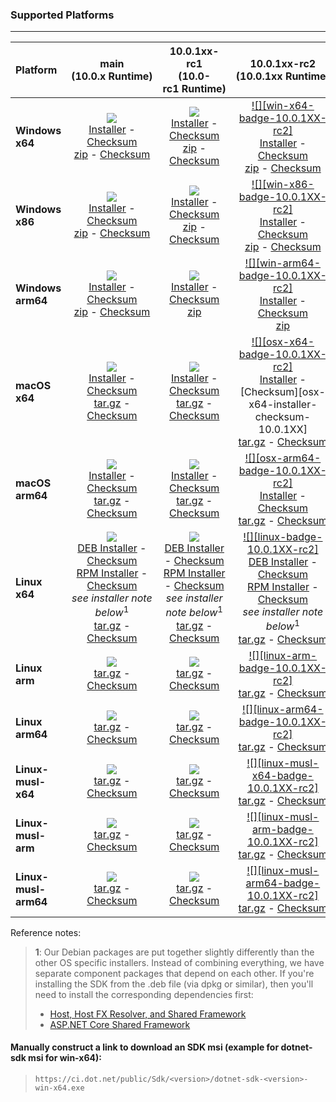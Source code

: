### Supported Platforms

--------------------------------------------------------------------------------------
| Platform | main<br>(10.0.x&nbsp;Runtime) | 10.0.1xx-rc1<br>(10.0-rc1&nbsp;Runtime) | 10.0.1xx-rc2<br>(10.0.1xx&nbsp;Runtime) |
| :--------- | :----------: | :----------: | :----------: |
| **Windows x64** | [![][win-x64-badge-main]][win-x64-version-main]<br>[Installer][win-x64-installer-main] - [Checksum][win-x64-installer-checksum-main]<br>[zip][win-x64-zip-main] - [Checksum][win-x64-zip-checksum-main] | [![][win-x64-badge-10.0.1XX-rc1]][win-x64-version-10.0.1XX-rc1]<br>[Installer][win-x64-installer-10.0.1XX-rc1] - [Checksum][win-x64-installer-checksum-10.0.1XX-rc1]<br>[zip][win-x64-zip-10.0.1XX-rc1] - [Checksum][win-x64-zip-checksum-10.0.1XX-rc1] | [![][win-x64-badge-10.0.1XX-rc2]][win-x64-version-10.0.1XX]<br>[Installer][win-x64-installer-10.0.1XX] - [Checksum][win-x64-installer-checksum-10.0.1XX]<br>[zip][win-x64-zip-10.0.1XX] - [Checksum][win-x64-zip-checksum-10.0.1XX] |
| **Windows x86** | [![][win-x86-badge-main]][win-x86-version-main]<br>[Installer][win-x86-installer-main] - [Checksum][win-x86-installer-checksum-main]<br>[zip][win-x86-zip-main] - [Checksum][win-x86-zip-checksum-main] | [![][win-x86-badge-10.0.1XX-rc1]][win-x86-version-10.0.1XX-rc1]<br>[Installer][win-x86-installer-10.0.1XX-rc1] - [Checksum][win-x86-installer-checksum-10.0.1XX-rc1]<br>[zip][win-x86-zip-10.0.1XX-rc1] - [Checksum][win-x86-zip-checksum-10.0.1XX-rc1] | [![][win-x86-badge-10.0.1XX-rc2]][win-x86-version-10.0.1XX]<br>[Installer][win-x86-installer-10.0.1XX] - [Checksum][win-x86-installer-checksum-10.0.1XX]<br>[zip][win-x86-zip-10.0.1XX] - [Checksum][win-x86-zip-checksum-10.0.1XX] |
| **Windows arm64** | [![][win-arm64-badge-main]][win-arm64-version-main]<br>[Installer][win-arm64-installer-main] - [Checksum][win-arm64-installer-checksum-main]<br>[zip][win-arm64-zip-main] - [Checksum][win-arm64-zip-checksum-main] | [![][win-arm64-badge-10.0.1XX-rc1]][win-arm64-version-10.0.1XX-rc1]<br>[Installer][win-arm64-installer-10.0.1XX-rc1] - [Checksum][win-arm64-installer-checksum-10.0.1XX-rc1]<br>[zip][win-arm64-zip-10.0.1XX-rc1] | [![][win-arm64-badge-10.0.1XX-rc2]][win-arm64-version-10.0.1XX]<br>[Installer][win-arm64-installer-10.0.1XX] - [Checksum][win-arm64-installer-checksum-10.0.1XX]<br>[zip][win-arm64-zip-10.0.1XX] |
| **macOS x64** | [![][osx-x64-badge-main]][osx-x64-version-main]<br>[Installer][osx-x64-installer-main] - [Checksum][osx-x64-installer-checksum-main]<br>[tar.gz][osx-x64-targz-main] - [Checksum][osx-x64-targz-checksum-main] | [![][osx-x64-badge-10.0.1XX-rc1]][osx-x64-version-10.0.1XX-rc1]<br>[Installer][osx-x64-installer-10.0.1XX-rc1] - [Checksum][osx-x64-installer-checksum-10.0.1XX-rc1]<br>[tar.gz][osx-x64-targz-10.0.1XX-rc1] - [Checksum][osx-x64-targz-checksum-10.0.1XX-rc1] | [![][osx-x64-badge-10.0.1XX-rc2]][osx-x64-version-10.0.1XX]<br>[Installer][osx-x64-installer-10.0.1XX] - [Checksum][osx-x64-installer-checksum-10.0.1XX]<br>[tar.gz][osx-x64-targz-10.0.1XX] - [Checksum][osx-x64-targz-checksum-10.0.1XX] |
| **macOS arm64** | [![][osx-arm64-badge-main]][osx-arm64-version-main]<br>[Installer][osx-arm64-installer-main] - [Checksum][osx-arm64-installer-checksum-main]<br>[tar.gz][osx-arm64-targz-main] - [Checksum][osx-arm64-targz-checksum-main] | [![][osx-arm64-badge-10.0.1XX-rc1]][osx-arm64-version-10.0.1XX-rc1]<br>[Installer][osx-arm64-installer-10.0.1XX-rc1] - [Checksum][osx-arm64-installer-checksum-10.0.1XX-rc1]<br>[tar.gz][osx-arm64-targz-10.0.1XX-rc1] - [Checksum][osx-arm64-targz-checksum-10.0.1XX-rc1] | [![][osx-arm64-badge-10.0.1XX-rc2]][osx-arm64-version-10.0.1XX]<br>[Installer][osx-arm64-installer-10.0.1XX] - [Checksum][osx-arm64-installer-checksum-10.0.1XX]<br>[tar.gz][osx-arm64-targz-10.0.1XX] - [Checksum][osx-arm64-targz-checksum-10.0.1XX] |
| **Linux x64** | [![][linux-badge-main]][linux-version-main]<br>[DEB Installer][linux-DEB-installer-main] - [Checksum][linux-DEB-installer-checksum-main]<br>[RPM Installer][linux-RPM-installer-main] - [Checksum][linux-RPM-installer-checksum-main]<br>_see installer note below_<sup>1</sup><br>[tar.gz][linux-targz-main] - [Checksum][linux-targz-checksum-main] | [![][linux-badge-10.0.1XX-rc1]][linux-version-10.0.1XX-rc1]<br>[DEB Installer][linux-DEB-installer-10.0.1XX-rc1] - [Checksum][linux-DEB-installer-checksum-10.0.1XX-rc1]<br>[RPM Installer][linux-RPM-installer-10.0.1XX-rc1] - [Checksum][linux-RPM-installer-checksum-10.0.1XX-rc1]<br>_see installer note below_<sup>1</sup><br>[tar.gz][linux-targz-10.0.1XX-rc1] - [Checksum][linux-targz-checksum-10.0.1XX-rc1] | [![][linux-badge-10.0.1XX-rc2]][linux-version-10.0.1XX]<br>[DEB Installer][linux-DEB-installer-10.0.1XX] - [Checksum][linux-DEB-installer-checksum-10.0.1XX]<br>[RPM Installer][linux-RPM-installer-10.0.1XX] - [Checksum][linux-RPM-installer-checksum-10.0.1XX]<br>_see installer note below_<sup>1</sup><br>[tar.gz][linux-targz-10.0.1XX] - [Checksum][linux-targz-checksum-10.0.1XX] |
| **Linux arm** | [![][linux-arm-badge-main]][linux-arm-version-main]<br>[tar.gz][linux-arm-targz-main] - [Checksum][linux-arm-targz-checksum-main] | [![][linux-arm-badge-10.0.1XX-rc1]][linux-arm-version-10.0.1XX-rc1]<br>[tar.gz][linux-arm-targz-10.0.1XX-rc1] - [Checksum][linux-arm-targz-checksum-10.0.1XX-rc1] | [![][linux-arm-badge-10.0.1XX-rc2]][linux-arm-version-10.0.1XX]<br>[tar.gz][linux-arm-targz-10.0.1XX] - [Checksum][linux-arm-targz-checksum-10.0.1XX] |
| **Linux arm64** | [![][linux-arm64-badge-main]][linux-arm64-version-main]<br>[tar.gz][linux-arm64-targz-main] - [Checksum][linux-arm64-targz-checksum-main] | [![][linux-arm64-badge-10.0.1XX-rc1]][linux-arm64-version-10.0.1XX-rc1]<br>[tar.gz][linux-arm64-targz-10.0.1XX-rc1] - [Checksum][linux-arm64-targz-checksum-10.0.1XX-rc1] | [![][linux-arm64-badge-10.0.1XX-rc2]][linux-arm64-version-10.0.1XX]<br>[tar.gz][linux-arm64-targz-10.0.1XX] - [Checksum][linux-arm64-targz-checksum-10.0.1XX] |
| **Linux-musl-x64** | [![][linux-musl-x64-badge-main]][linux-musl-x64-version-main]<br>[tar.gz][linux-musl-x64-targz-main] - [Checksum][linux-musl-x64-targz-checksum-main] | [![][linux-musl-x64-badge-10.0.1XX-rc1]][linux-musl-x64-version-10.0.1XX-rc1]<br>[tar.gz][linux-musl-x64-targz-10.0.1XX-rc1] - [Checksum][linux-musl-x64-targz-checksum-10.0.1XX-rc1] | [![][linux-musl-x64-badge-10.0.1XX-rc2]][linux-musl-x64-version-10.0.1XX]<br>[tar.gz][linux-musl-x64-targz-10.0.1XX] - [Checksum][linux-musl-x64-targz-checksum-10.0.1XX] |
| **Linux-musl-arm** | [![][linux-musl-arm-badge-main]][linux-musl-arm-version-main]<br>[tar.gz][linux-musl-arm-targz-main] - [Checksum][linux-musl-arm-targz-checksum-main] | [![][linux-musl-arm-badge-10.0.1XX-rc1]][linux-musl-arm-version-10.0.1XX-rc1]<br>[tar.gz][linux-musl-arm-targz-10.0.1XX-rc1] - [Checksum][linux-musl-arm-targz-checksum-10.0.1XX-rc1] | [![][linux-musl-arm-badge-10.0.1XX-rc2]][linux-musl-arm-version-10.0.1XX]<br>[tar.gz][linux-musl-arm-targz-10.0.1XX] - [Checksum][linux-musl-arm-targz-checksum-10.0.1XX] |
| **Linux-musl-arm64** | [![][linux-musl-arm64-badge-main]][linux-musl-arm64-version-main]<br>[tar.gz][linux-musl-arm64-targz-main] - [Checksum][linux-musl-arm64-targz-checksum-main] | [![][linux-musl-arm64-badge-10.0.1XX-rc1]][linux-musl-arm64-version-10.0.1XX-rc1]<br>[tar.gz][linux-musl-arm64-targz-10.0.1XX-rc1] - [Checksum][linux-musl-arm64-targz-checksum-10.0.1XX-rc1] | [![][linux-musl-arm64-badge-10.0.1XX-rc2]][linux-musl-arm64-version-10.0.1XX]<br>[tar.gz][linux-musl-arm64-targz-10.0.1XX] - [Checksum][linux-musl-arm64-targz-checksum-10.0.1XX] |

Reference notes:
> **1**: Our Debian packages are put together slightly differently than the other OS specific installers. Instead of combining everything, we have separate component packages that depend on each other. If you're installing the SDK from the .deb file (via dpkg or similar), then you'll need to install the corresponding dependencies first:
> * [Host, Host FX Resolver, and Shared Framework](https://github.com/dotnet/runtime/blob/main/docs/project/dogfooding.md#nightly-builds-table)
> * [ASP.NET Core Shared Framework](https://github.com/aspnet/AspNetCore/blob/main/docs/DailyBuilds.md)

#### Manually construct a link to download an SDK msi (example for dotnet-sdk msi for win-x64):
> `https://ci.dot.net/public/Sdk/<version>/dotnet-sdk-<version>-win-x64.exe`

[win-x64-badge-main]: https://aka.ms/dotnet/10.0.1xx/daily/win_x64_Release_version_badge.svg?no-cache
[win-x64-version-main]: https://aka.ms/dotnet/10.0.1xx/daily/productCommit-win-x64.txt
[win-x64-installer-main]: https://aka.ms/dotnet/10.0.1xx/daily/dotnet-sdk-win-x64.exe
[win-x64-installer-checksum-main]: https://aka.ms/dotnet/10.0.1xx/daily/dotnet-sdk-win-x64.exe.sha512
[win-x64-zip-main]: https://aka.ms/dotnet/10.0.1xx/daily/dotnet-sdk-win-x64.zip
[win-x64-zip-checksum-main]: https://aka.ms/dotnet/10.0.1xx/daily/dotnet-sdk-win-x64.zip.sha512

[win-x64-badge-10.0.1XX-rc1]: https://aka.ms/dotnet/10.0.1xx-rc1/daily/win_x64_Release_version_badge.svg?no-cache
[win-x64-version-10.0.1XX-rc1]: https://aka.ms/dotnet/10.0.1xx-rc1/daily/productCommit-win-x64.txt
[win-x64-installer-10.0.1XX-rc1]: https://aka.ms/dotnet/10.0.1xx-rc1/daily/dotnet-sdk-win-x64.exe
[win-x64-installer-checksum-10.0.1XX-rc1]: https://aka.ms/dotnet/10.0.1xx-rc1/daily/dotnet-sdk-win-x64.exe.sha512
[win-x64-zip-10.0.1XX-rc1]: https://aka.ms/dotnet/10.0.1xx-rc1/daily/dotnet-sdk-win-x64.zip
[win-x64-zip-checksum-10.0.1XX-rc1]: https://aka.ms/dotnet/10.0.1xx-rc1/daily/dotnet-sdk-win-x64.zip.sha512

[win-x64-badge-10.0.1XX]: https://aka.ms/dotnet/10.0.1xx/daily/win_x64_Release_version_badge.svg?no-cache
[win-x64-version-10.0.1XX]: https://aka.ms/dotnet/10.0.1xx/daily/productCommit-win-x64.txt
[win-x64-installer-10.0.1XX]: https://aka.ms/dotnet/10.0.1xx/daily/dotnet-sdk-win-x64.exe
[win-x64-installer-checksum-10.0.1XX]: https://aka.ms/dotnet/10.0.1xx/daily/dotnet-sdk-win-x64.exe.sha512
[win-x64-zip-10.0.1XX]: https://aka.ms/dotnet/10.0.1xx/daily/dotnet-sdk-win-x64.zip
[win-x64-zip-checksum-10.0.1XX]: https://aka.ms/dotnet/10.0.1xx/daily/dotnet-sdk-win-x64.zip.sha512

[win-x86-badge-main]: https://aka.ms/dotnet/10.0.1xx/daily/win_x86_Release_version_badge.svg?no-cache
[win-x86-version-main]: https://aka.ms/dotnet/10.0.1xx/daily/productCommit-win-x86.txt
[win-x86-installer-main]: https://aka.ms/dotnet/10.0.1xx/daily/dotnet-sdk-win-x86.exe
[win-x86-installer-checksum-main]: https://aka.ms/dotnet/10.0.1xx/daily/dotnet-sdk-win-x86.exe.sha512
[win-x86-zip-main]: https://aka.ms/dotnet/10.0.1xx/daily/dotnet-sdk-win-x86.zip
[win-x86-zip-checksum-main]: https://aka.ms/dotnet/10.0.1xx/daily/dotnet-sdk-win-x86.zip.sha512

[win-x86-badge-10.0.1XX-rc1]: https://aka.ms/dotnet/10.0.1xx-rc1/daily/win_x86_Release_version_badge.svg?no-cache
[win-x86-version-10.0.1XX-rc1]: https://aka.ms/dotnet/10.0.1xx-rc1/daily/productCommit-win-x86.txt
[win-x86-installer-10.0.1XX-rc1]: https://aka.ms/dotnet/10.0.1xx-rc1/daily/dotnet-sdk-win-x86.exe
[win-x86-installer-checksum-10.0.1XX-rc1]: https://aka.ms/dotnet/10.0.1xx-rc1/daily/dotnet-sdk-win-x86.exe.sha512
[win-x86-zip-10.0.1XX-rc1]: https://aka.ms/dotnet/10.0.1xx-rc1/daily/dotnet-sdk-win-x86.zip
[win-x86-zip-checksum-10.0.1XX-rc1]: https://aka.ms/dotnet/10.0.1xx-rc1/daily/dotnet-sdk-win-x86.zip.sha512

[win-x86-badge-10.0.1XX]: https://aka.ms/dotnet/10.0.1xx/daily/win_x86_Release_version_badge.svg?no-cache
[win-x86-version-10.0.1XX]: https://aka.ms/dotnet/10.0.1xx/daily/productCommit-win-x86.txt
[win-x86-installer-10.0.1XX]: https://aka.ms/dotnet/10.0.1xx/daily/dotnet-sdk-win-x86.exe
[win-x86-installer-checksum-10.0.1XX]: https://aka.ms/dotnet/10.0.1xx/daily/dotnet-sdk-win-x86.exe.sha512
[win-x86-zip-10.0.1XX]: https://aka.ms/dotnet/10.0.1xx/daily/dotnet-sdk-win-x86.zip
[win-x86-zip-checksum-10.0.1XX]: https://aka.ms/dotnet/10.0.1xx/daily/dotnet-sdk-win-x86.zip.sha512

[osx-x64-badge-main]: https://aka.ms/dotnet/10.0.1xx/daily/osx_x64_Release_version_badge.svg?no-cache
[osx-x64-version-main]: https://aka.ms/dotnet/10.0.1xx/daily/productCommit-osx-x64.txt
[osx-x64-installer-main]: https://aka.ms/dotnet/10.0.1xx/daily/dotnet-sdk-osx-x64.pkg
[osx-x64-installer-checksum-main]: https://aka.ms/dotnet/10.0.1xx/daily/dotnet-sdk-osx-x64.pkg.sha512
[osx-x64-targz-main]: https://aka.ms/dotnet/10.0.1xx/daily/dotnet-sdk-osx-x64.tar.gz
[osx-x64-targz-checksum-main]: https://aka.ms/dotnet/10.0.1xx/daily/dotnet-sdk-osx-x64.pkg.tar.gz.sha512

[osx-x64-badge-10.0.1XX-rc1]: https://aka.ms/dotnet/10.0.1xx-rc1/daily/osx_x64_Release_version_badge.svg?no-cache
[osx-x64-version-10.0.1XX-rc1]: https://aka.ms/dotnet/10.0.1xx-rc1/daily/productCommit-osx-x64.txt
[osx-x64-installer-10.0.1XX-rc1]: https://aka.ms/dotnet/10.0.1xx-rc1/daily/dotnet-sdk-osx-x64.pkg
[osx-x64-installer-checksum-10.0.1XX-rc1]: https://aka.ms/dotnet/10.0.1xx-rc1/daily/dotnet-sdk-osx-x64.pkg.sha512
[osx-x64-targz-10.0.1XX-rc1]: https://aka.ms/dotnet/10.0.1xx-rc1/daily/dotnet-sdk-osx-x64.tar.gz
[osx-x64-targz-checksum-10.0.1XX-rc1]: https://aka.ms/dotnet/10.0.1xx-rc1/daily/dotnet-sdk-osx-x64.pkg.tar.gz.sha512

[osx-x64-badge-10.0.1XX]: https://aka.ms/dotnet/10.0.1xx/daily/osx_x64_Release_version_badge.svg?no-cache
[osx-x64-version-10.0.1XX]: https://aka.ms/dotnet/10.0.1xx/daily/productCommit-osx-x64.txt
[osx-x64-installer-10.0.1XX]: https://aka.ms/dotnet/10.0.1xx/daily/dotnet-sdk-osx-x64.pkg
[osx-x64-installer-checksum-10.0.1XX-rc1]: https://aka.ms/dotnet/10.0.1xx/daily/dotnet-sdk-osx-x64.pkg.sha512
[osx-x64-targz-10.0.1XX]: https://aka.ms/dotnet/10.0.1xx/daily/dotnet-sdk-osx-x64.tar.gz
[osx-x64-targz-checksum-10.0.1XX]: https://aka.ms/dotnet/10.0.1xx/daily/dotnet-sdk-osx-x64.pkg.tar.gz.sha512

[osx-arm64-badge-main]: https://aka.ms/dotnet/10.0.1xx/daily/osx_arm64_Release_version_badge.svg?no-cache
[osx-arm64-version-main]: https://aka.ms/dotnet/10.0.1xx/daily/productCommit-osx-arm64.txt
[osx-arm64-installer-main]: https://aka.ms/dotnet/10.0.1xx/daily/dotnet-sdk-osx-arm64.pkg
[osx-arm64-installer-checksum-main]: https://aka.ms/dotnet/10.0.1xx/daily/dotnet-sdk-osx-arm64.pkg.sha512
[osx-arm64-targz-main]: https://aka.ms/dotnet/10.0.1xx/daily/dotnet-sdk-osx-arm64.tar.gz
[osx-arm64-targz-checksum-main]: https://aka.ms/dotnet/10.0.1xx/daily/dotnet-sdk-osx-arm64.pkg.tar.gz.sha512

[osx-arm64-badge-10.0.1XX-rc1]: https://aka.ms/dotnet/10.0.1xx-rc1/daily/osx_arm64_Release_version_badge.svg?no-cache
[osx-arm64-version-10.0.1XX-rc1]: https://aka.ms/dotnet/10.0.1xx-rc1/daily/productCommit-osx-arm64.txt
[osx-arm64-installer-10.0.1XX-rc1]: https://aka.ms/dotnet/10.0.1xx-rc1/daily/dotnet-sdk-osx-arm64.pkg
[osx-arm64-installer-checksum-10.0.1XX-rc1]: https://aka.ms/dotnet/10.0.1xx-rc1/daily/dotnet-sdk-osx-arm64.pkg.sha512
[osx-arm64-targz-10.0.1XX-rc1]: https://aka.ms/dotnet/10.0.1xx-rc1/daily/dotnet-sdk-osx-arm64.tar.gz
[osx-arm64-targz-checksum-10.0.1XX-rc1]: https://aka.ms/dotnet/10.0.1xx-rc1/daily/dotnet-sdk-osx-arm64.pkg.tar.gz.sha512

[osx-arm64-badge-10.0.1XX]: https://aka.ms/dotnet/10.0.1xx/daily/osx_arm64_Release_version_badge.svg?no-cache
[osx-arm64-version-10.0.1XX]: https://aka.ms/dotnet/10.0.1xx/daily/productCommit-osx-arm64.txt
[osx-arm64-installer-10.0.1XX]: https://aka.ms/dotnet/10.0.1xx/daily/dotnet-sdk-osx-arm64.pkg
[osx-arm64-installer-checksum-10.0.1XX]: https://aka.ms/dotnet/10.0.1xx/daily/dotnet-sdk-osx-arm64.pkg.sha512
[osx-arm64-targz-10.0.1XX]: https://aka.ms/dotnet/10.0.1xx/daily/dotnet-sdk-osx-arm64.tar.gz
[osx-arm64-targz-checksum-10.0.1XX]: https://aka.ms/dotnet/10.0.1xx/daily/dotnet-sdk-osx-arm64.pkg.tar.gz.sha512

[linux-badge-main]: https://aka.ms/dotnet/10.0.1xx/daily/linux_x64_Release_version_badge.svg?no-cache
[linux-version-main]: https://aka.ms/dotnet/10.0.1xx/daily/productCommit-linux-x64.txt
[linux-DEB-installer-main]: https://aka.ms/dotnet/10.0.1xx/daily/dotnet-sdk-x64.deb
[linux-DEB-installer-checksum-main]: https://aka.ms/dotnet/10.0.1xx/daily/dotnet-sdk-x64.deb.sha512
[linux-RPM-installer-main]: https://aka.ms/dotnet/10.0.1xx/daily/dotnet-sdk-x64.rpm
[linux-RPM-installer-checksum-main]: https://aka.ms/dotnet/10.0.1xx/daily/dotnet-sdk-x64.rpm.sha512
[linux-targz-main]: https://aka.ms/dotnet/10.0.1xx/daily/dotnet-sdk-linux-x64.tar.gz
[linux-targz-checksum-main]: https://aka.ms/dotnet/10.0.1xx/daily/dotnet-sdk-linux-x64.tar.gz.sha512

[linux-badge-10.0.1XX-rc1]: https://aka.ms/dotnet/10.0.1xx-rc1/daily/linux_x64_Release_version_badge.svg?no-cache
[linux-version-10.0.1XX-rc1]: https://aka.ms/dotnet/10.0.1xx-rc1/daily/productCommit-linux-x64.txt
[linux-DEB-installer-10.0.1XX-rc1]: https://aka.ms/dotnet/10.0.1xx-rc1/daily/dotnet-sdk-x64.deb
[linux-DEB-installer-checksum-10.0.1XX-rc1]: https://aka.ms/dotnet/10.0.1xx-rc1/daily/dotnet-sdk-x64.deb.sha512
[linux-RPM-installer-10.0.1XX-rc1]: https://aka.ms/dotnet/10.0.1xx-rc1/daily/dotnet-sdk-x64.rpm
[linux-RPM-installer-checksum-10.0.1XX-rc1]: https://aka.ms/dotnet/10.0.1xx-rc1/daily/dotnet-sdk-x64.rpm.sha512
[linux-targz-10.0.1XX-rc1]: https://aka.ms/dotnet/10.0.1xx-rc1/daily/dotnet-sdk-linux-x64.tar.gz
[linux-targz-checksum-10.0.1XX-rc1]: https://aka.ms/dotnet/10.0.1xx-rc1/daily/dotnet-sdk-linux-x64.tar.gz.sha512

[linux-badge-10.0.1XX]: https://aka.ms/dotnet/10.0.1xx/daily/linux_x64_Release_version_badge.svg?no-cache
[linux-version-10.0.1XX]: https://aka.ms/dotnet/10.0.1xx/daily/productCommit-linux-x64.txt
[linux-DEB-installer-10.0.1XX]: https://aka.ms/dotnet/10.0.1xx/daily/dotnet-sdk-x64.deb
[linux-DEB-installer-checksum-10.0.1XX]: https://aka.ms/dotnet/10.0.1xx/daily/dotnet-sdk-x64.deb.sha512
[linux-RPM-installer-10.0.1XX]: https://aka.ms/dotnet/10.0.1xx/daily/dotnet-sdk-x64.rpm
[linux-RPM-installer-checksum-10.0.1XX]: https://aka.ms/dotnet/10.0.1xx/daily/dotnet-sdk-x64.rpm.sha512
[linux-targz-10.0.1XX]: https://aka.ms/dotnet/10.0.1xx/daily/dotnet-sdk-linux-x64.tar.gz
[linux-targz-checksum-10.0.1XX]: https://aka.ms/dotnet/10.0.1xx/daily/dotnet-sdk-linux-x64.tar.gz.sha512

[linux-arm-badge-main]: https://aka.ms/dotnet/10.0.1xx/daily/linux_arm_Release_version_badge.svg?no-cache
[linux-arm-version-main]: https://aka.ms/dotnet/10.0.1xx/daily/productCommit-linux-arm.txt
[linux-arm-targz-main]: https://aka.ms/dotnet/10.0.1xx/daily/dotnet-sdk-linux-arm.tar.gz
[linux-arm-targz-checksum-main]: https://aka.ms/dotnet/10.0.1xx/daily/dotnet-sdk-linux-arm.tar.gz.sha512

[linux-arm-badge-10.0.1XX-rc1]: https://aka.ms/dotnet/10.0.1xx-rc1/daily/linux_arm_Release_version_badge.svg?no-cache
[linux-arm-version-10.0.1XX-rc1]: https://aka.ms/dotnet/10.0.1xx-rc1/daily/productCommit-linux-arm.txt
[linux-arm-targz-10.0.1XX-rc1]: https://aka.ms/dotnet/10.0.1xx-rc1/daily/dotnet-sdk-linux-arm.tar.gz
[linux-arm-targz-checksum-10.0.1XX-rc1]: https://aka.ms/dotnet/10.0.1xx-rc1/daily/dotnet-sdk-linux-arm.tar.gz.sha512

[linux-arm-badge-10.0.1XX]: https://aka.ms/dotnet/10.0.1xx/daily/linux_arm_Release_version_badge.svg?no-cache
[linux-arm-version-10.0.1XX]: https://aka.ms/dotnet/10.0.1xx/daily/productCommit-linux-arm.txt
[linux-arm-targz-10.0.1XX]: https://aka.ms/dotnet/10.0.1xx/daily/dotnet-sdk-linux-arm.tar.gz
[linux-arm-targz-checksum-10.0.1XX]: https://aka.ms/dotnet/10.0.1xx/daily/dotnet-sdk-linux-arm.tar.gz.sha512


[linux-arm64-badge-main]: https://aka.ms/dotnet/10.0.1xx/daily/linux_arm64_Release_version_badge.svg?no-cache
[linux-arm64-version-main]: https://aka.ms/dotnet/10.0.1xx/daily/productCommit-linux-arm64.txt
[linux-arm64-targz-main]: https://aka.ms/dotnet/10.0.1xx/daily/dotnet-sdk-linux-arm64.tar.gz
[linux-arm64-targz-checksum-main]: https://aka.ms/dotnet/10.0.1xx/daily/dotnet-sdk-linux-arm64.tar.gz.sha512

[linux-arm64-badge-10.0.1XX-rc1]: https://aka.ms/dotnet/10.0.1xx-rc1/daily/linux_arm64_Release_version_badge.svg?no-cache
[linux-arm64-version-10.0.1XX-rc1]: https://aka.ms/dotnet/10.0.1xx-rc1/daily/productCommit-linux-arm64.txt
[linux-arm64-targz-10.0.1XX-rc1]: https://aka.ms/dotnet/10.0.1xx-rc1/daily/dotnet-sdk-linux-arm64.tar.gz
[linux-arm64-targz-checksum-10.0.1XX-rc1]: https://aka.ms/dotnet/10.0.1xx-rc1/daily/dotnet-sdk-linux-arm64.tar.gz.sha512

[linux-arm64-badge-10.0.1XX]: https://aka.ms/dotnet/10.0.1xx/daily/linux_arm64_Release_version_badge.svg?no-cache
[linux-arm64-version-10.0.1XX]: https://aka.ms/dotnet/10.0.1xx/daily/productCommit-linux-arm64.txt
[linux-arm64-targz-10.0.1XX]: https://aka.ms/dotnet/10.0.1xx/daily/dotnet-sdk-linux-arm64.tar.gz
[linux-arm64-targz-checksum-10.0.1XX]: https://aka.ms/dotnet/10.0.1xx/daily/dotnet-sdk-linux-arm64.tar.gz.sha512

[linux-musl-x64-badge-main]: https://aka.ms/dotnet/10.0.1xx/daily/linux_musl_x64_Release_version_badge.svg?no-cache
[linux-musl-x64-version-main]: https://aka.ms/dotnet/10.0.1xx/daily/productCommit-linux-musl-x64.txt
[linux-musl-x64-targz-main]: https://aka.ms/dotnet/10.0.1xx/daily/dotnet-sdk-linux-musl-x64.tar.gz
[linux-musl-x64-targz-checksum-main]: https://aka.ms/dotnet/10.0.1xx/daily/dotnet-sdk-linux-musl-x64.tar.gz.sha512

[linux-musl-x64-badge-10.0.1XX-rc1]: https://aka.ms/dotnet/10.0.1xx-rc1/daily/linux_musl_x64_Release_version_badge.svg?no-cache
[linux-musl-x64-version-10.0.1XX-rc1]: https://aka.ms/dotnet/10.0.1xx-rc1/daily/productCommit-linux-musl-x64.txt
[linux-musl-x64-targz-10.0.1XX-rc1]: https://aka.ms/dotnet/10.0.1xx-rc1/daily/dotnet-sdk-linux-musl-x64.tar.gz
[linux-musl-x64-targz-checksum-10.0.1XX-rc1]: https://aka.ms/dotnet/10.0.1xx-rc1/daily/dotnet-sdk-linux-musl-x64.tar.gz.sha512

[linux-musl-x64-badge-10.0.1XX]: https://aka.ms/dotnet/10.0.1xx/daily/linux_musl_x64_Release_version_badge.svg?no-cache
[linux-musl-x64-version-10.0.1XX]: https://aka.ms/dotnet/10.0.1xx/daily/productCommit-linux-musl-x64.txt
[linux-musl-x64-targz-10.0.1XX]: https://aka.ms/dotnet/10.0.1xx/daily/dotnet-sdk-linux-musl-x64.tar.gz
[linux-musl-x64-targz-checksum-10.0.1XX]: https://aka.ms/dotnet/10.0.1xx/daily/dotnet-sdk-linux-musl-x64.tar.gz.sha512

[linux-musl-arm-badge-main]: https://aka.ms/dotnet/10.0.1xx/daily/linux_musl_arm_Release_version_badge.svg?no-cache
[linux-musl-arm-version-main]: https://aka.ms/dotnet/10.0.1xx/daily/productCommit-linux-musl-arm.txt
[linux-musl-arm-targz-main]: https://aka.ms/dotnet/10.0.1xx/daily/dotnet-sdk-linux-musl-arm.tar.gz
[linux-musl-arm-targz-checksum-main]: https://aka.ms/dotnet/10.0.1xx/daily/dotnet-sdk-linux-musl-arm.tar.gz.sha512

[linux-musl-arm-badge-10.0.1XX-rc1]: https://aka.ms/dotnet/10.0.1xx-rc1/daily/linux_musl_arm_Release_version_badge.svg?no-cache
[linux-musl-arm-version-10.0.1XX-rc1]: https://aka.ms/dotnet/10.0.1xx-rc1/daily/productCommit-linux-musl-arm.txt
[linux-musl-arm-targz-10.0.1XX-rc1]: https://aka.ms/dotnet/10.0.1xx-rc1/daily/dotnet-sdk-linux-musl-arm.tar.gz
[linux-musl-arm-targz-checksum-10.0.1XX-rc1]: https://aka.ms/dotnet/10.0.1xx-rc1/daily/dotnet-sdk-linux-musl-arm.tar.gz.sha512

[linux-musl-arm-badge-10.0.1XX]: https://aka.ms/dotnet/10.0.1xx/daily/linux_musl_arm_Release_version_badge.svg?no-cache
[linux-musl-arm-version-10.0.1XX]: https://aka.ms/dotnet/10.0.1xx/daily/productCommit-linux-musl-arm.txt
[linux-musl-arm-targz-10.0.1XX]: https://aka.ms/dotnet/10.0.1xx/daily/dotnet-sdk-linux-musl-arm.tar.gz
[linux-musl-arm-targz-checksum-10.0.1XX]: https://aka.ms/dotnet/10.0.1xx/daily/dotnet-sdk-linux-musl-arm.tar.gz.sha512

[linux-musl-arm64-badge-main]: https://aka.ms/dotnet/10.0.1xx/daily/linux_musl_arm64_Release_version_badge.svg?no-cache
[linux-musl-arm64-version-main]: https://aka.ms/dotnet/10.0.1xx/daily/productCommit-linux-musl-arm64.txt
[linux-musl-arm64-targz-main]: https://aka.ms/dotnet/10.0.1xx/daily/dotnet-sdk-linux-musl-arm64.tar.gz
[linux-musl-arm64-targz-checksum-main]: https://aka.ms/dotnet/10.0.1xx/daily/dotnet-sdk-linux-musl-arm64.tar.gz.sha512

[linux-musl-arm64-badge-10.0.1XX-rc1]: https://aka.ms/dotnet/10.0.1xx-rc1/daily/linux_musl_arm64_Release_version_badge.svg?no-cache
[linux-musl-arm64-version-10.0.1XX-rc1]: https://aka.ms/dotnet/10.0.1xx-rc1/daily/productCommit-linux-musl-arm64.txt
[linux-musl-arm64-targz-10.0.1XX-rc1]: https://aka.ms/dotnet/10.0.1xx-rc1/daily/dotnet-sdk-linux-musl-arm64.tar.gz
[linux-musl-arm64-targz-checksum-10.0.1XX-rc1]: https://aka.ms/dotnet/10.0.1xx-rc1/daily/dotnet-sdk-linux-musl-arm64.tar.gz.sha512

[linux-musl-arm64-badge-10.0.1XX]: https://aka.ms/dotnet/10.0.1xx/daily/linux_musl_arm64_Release_version_badge.svg?no-cache
[linux-musl-arm64-version-10.0.1XX]: https://aka.ms/dotnet/10.0.1xx/daily/productCommit-linux-musl-arm64.txt
[linux-musl-arm64-targz-10.0.1XX]: https://aka.ms/dotnet/10.0.1xx/daily/dotnet-sdk-linux-musl-arm64.tar.gz
[linux-musl-arm64-targz-checksum-10.0.1XX]: https://aka.ms/dotnet/10.0.1xx/daily/dotnet-sdk-linux-musl-arm64.tar.gz.sha512

[win-arm64-badge-main]: https://aka.ms/dotnet/10.0.1xx/daily/win_arm64_Release_version_badge.svg?no-cache
[win-arm64-version-main]: https://aka.ms/dotnet/10.0.1xx/daily/productCommit-win-arm64.txt
[win-arm64-installer-main]: https://aka.ms/dotnet/10.0.1xx/daily/dotnet-sdk-win-arm64.exe
[win-arm64-installer-checksum-main]: https://aka.ms/dotnet/10.0.1xx/daily/dotnet-sdk-win-arm64.exe.sha512
[win-arm64-zip-main]: https://aka.ms/dotnet/10.0.1xx/daily/dotnet-sdk-win-arm64.zip
[win-arm64-zip-checksum-main]: https://aka.ms/dotnet/10.0.1xx/daily/dotnet-sdk-win-arm64.zip.sha512

[win-arm64-badge-10.0.1XX-rc1]: https://aka.ms/dotnet/10.0.1xx-rc1/daily/win_arm64_Release_version_badge.svg?no-cache
[win-arm64-version-10.0.1XX-rc1]: https://aka.ms/dotnet/10.0.1xx-rc1/daily/productCommit-win-arm64.txt
[win-arm64-installer-10.0.1XX-rc1]: https://aka.ms/dotnet/10.0.1xx-rc1/daily/dotnet-sdk-win-arm64.exe
[win-arm64-installer-checksum-10.0.1XX-rc1]: https://aka.ms/dotnet/10.0.1xx-rc1/daily/dotnet-sdk-win-arm64.exe.sha512
[win-arm64-zip-10.0.1XX-rc1]: https://aka.ms/dotnet/10.0.1xx-rc1/daily/dotnet-sdk-win-arm64.zip
[win-arm64-zip-checksum-10.0.1XX-rc1]: https://aka.ms/dotnet/10.0.1xx-rc1/daily/dotnet-sdk-win-arm64.zip.sha512

[win-arm64-badge-10.0.1XX]: https://aka.ms/dotnet/10.0.1xx/daily/win_arm64_Release_version_badge.svg?no-cache
[win-arm64-version-10.0.1XX]: https://aka.ms/dotnet/10.0.1xx/daily/productCommit-win-arm64.txt
[win-arm64-installer-10.0.1XX]: https://aka.ms/dotnet/10.0.1xx/daily/dotnet-sdk-win-arm64.exe
[win-arm64-installer-checksum-10.0.1XX]: https://aka.ms/dotnet/10.0.1xx/daily/dotnet-sdk-win-arm64.exe.sha512
[win-arm64-zip-10.0.1XX]: https://aka.ms/dotnet/10.0.1xx/daily/dotnet-sdk-win-arm64.zip
[win-arm64-zip-checksum-10.0.1XX]: https://aka.ms/dotnet/10.0.1xx/daily/dotnet-sdk-win-arm64.zip.sha512